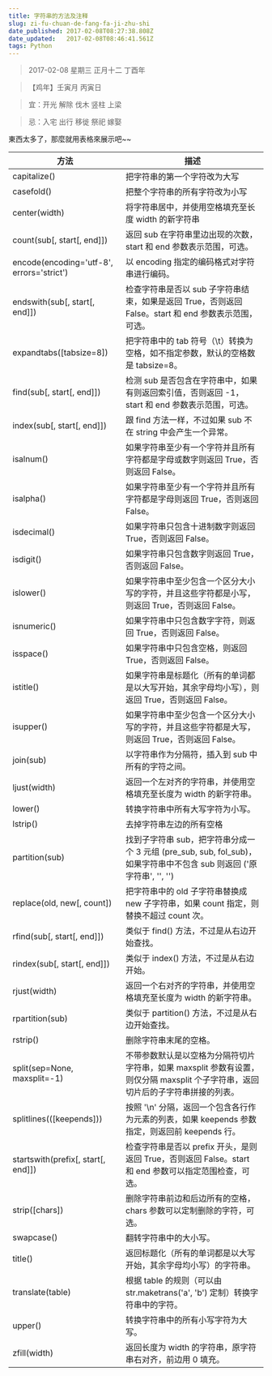 ```yaml
---
title: 字符串的方法及注释
slug: zi-fu-chuan-de-fang-fa-ji-zhu-shi
date_published: 2017-02-08T08:27:38.808Z
date_updated:   2017-02-08T08:46:41.561Z
tags: Python
---
```


> 2017-02-08 星期三  正月十二 丁酉年 

> 【鸡年】壬寅月 丙寅日

> 宜：开光 解除 伐木 竖柱 上梁

> 忌：入宅 出行 移徙 祭祀 嫁娶

東西太多了，那麼就用表格來展示吧~~

|方法|描述|
|----|----|
|capitalize()|把字符串的第一个字符改为大写|
|casefold()|把整个字符串的所有字符改为小写|
|center(width)|将字符串居中，并使用空格填充至长度 width 的新字符串|
|count(sub[, start[, end]])|返回 sub 在字符串里边出现的次数，start 和 end 参数表示范围，可选。|
|encode(encoding='utf-8', errors='strict')|以 encoding 指定的编码格式对字符串进行编码。|
|endswith(sub[, start[, end]])|检查字符串是否以 sub 子字符串结束，如果是返回 True，否则返回 False。start 和 end 参数表示范围，可选。|
|expandtabs([tabsize=8])|把字符串中的 tab 符号（\t）转换为空格，如不指定参数，默认的空格数是 tabsize=8。|
|find(sub[, start[, end]])|检测 sub 是否包含在字符串中，如果有则返回索引值，否则返回 -1，start 和 end 参数表示范围，可选。|
|index(sub[, start[, end]])|跟 find 方法一样，不过如果 sub 不在 string 中会产生一个异常。|
|isalnum()|如果字符串至少有一个字符并且所有字符都是字母或数字则返回 True，否则返回 False。|
|isalpha()|如果字符串至少有一个字符并且所有字符都是字母则返回 True，否则返回 False。|
|isdecimal()|如果字符串只包含十进制数字则返回 True，否则返回 False。|
|isdigit()|如果字符串只包含数字则返回 True，否则返回 False。|
|islower()|如果字符串中至少包含一个区分大小写的字符，并且这些字符都是小写，则返回 True，否则返回 False。|
|isnumeric()|如果字符串中只包含数字字符，则返回 True，否则返回 False。|
|isspace()|如果字符串中只包含空格，则返回 True，否则返回 False。|
|istitle()|如果字符串是标题化（所有的单词都是以大写开始，其余字母均小写），则返回 True，否则返回 False。|
|isupper()|如果字符串中至少包含一个区分大小写的字符，并且这些字符都是大写，则返回 True，否则返回 False。|
|join(sub)|以字符串作为分隔符，插入到 sub 中所有的字符之间。|
|ljust(width)|返回一个左对齐的字符串，并使用空格填充至长度为 width 的新字符串。|
|lower()|转换字符串中所有大写字符为小写。|
|lstrip()|去掉字符串左边的所有空格|
|partition(sub)|找到子字符串 sub，把字符串分成一个 3 元组 (pre_sub, sub, fol_sub)，如果字符串中不包含 sub 则返回 ('原字符串', '', '')|
|replace(old, new[, count])|把字符串中的 old 子字符串替换成 new 子字符串，如果 count 指定，则替换不超过 count 次。|
|rfind(sub[, start[, end]])|类似于 find() 方法，不过是从右边开始查找。|
|rindex(sub[, start[, end]])|类似于 index() 方法，不过是从右边开始。|
|rjust(width)|返回一个右对齐的字符串，并使用空格填充至长度为 width 的新字符串。|
|rpartition(sub)|类似于 partition() 方法，不过是从右边开始查找。|
|rstrip()|删除字符串末尾的空格。|
|split(sep=None, maxsplit=-1)|不带参数默认是以空格为分隔符切片字符串，如果 maxsplit 参数有设置，则仅分隔 maxsplit 个子字符串，返回切片后的子字符串拼接的列表。|
|splitlines(([keepends]))|按照 '\n' 分隔，返回一个包含各行作为元素的列表，如果 keepends 参数指定，则返回前 keepends 行。|
|startswith(prefix[, start[, end]])|检查字符串是否以 prefix 开头，是则返回 True，否则返回 False。start 和 end 参数可以指定范围检查，可选。|
|strip([chars])|删除字符串前边和后边所有的空格，chars 参数可以定制删除的字符，可选。|
|swapcase()|翻转字符串中的大小写。|
|title()|返回标题化（所有的单词都是以大写开始，其余字母均小写）的字符串。|
|translate(table)|根据 table 的规则（可以由 str.maketrans('a', 'b') 定制）转换字符串中的字符。|
|upper()|转换字符串中的所有小写字符为大写。|
|zfill(width)|返回长度为 width 的字符串，原字符串右对齐，前边用 0 填充。|

